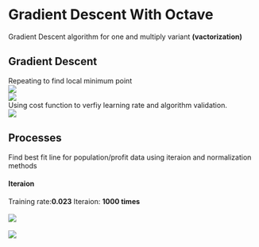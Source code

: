 <h1>Gradient Descent With Octave</h1>
<p>Gradient Descent algorithm for one and multiply variant <b>(vactorization)</b></p>
<h2>Gradient Descent</h2>
Repeating to find local minimum point
</br>
<img src="http://pingax.com/wp-content/uploads/2013/11/Convergence.png"/>
</br>
<img src="https://cdn-images-1.medium.com/max/1600/1*f9a162GhpMbiTVTAua_lLQ.png"/>
</br>
Using cost function to verfiy learning rate and algorithm validation.
</br>
<img src="https://pbs.twimg.com/media/DK26ibcXUAEOwel.jpg"/>
</br>
<h2>Processes</h2>
<p>Find best fit line for population/profit data using iteraion and normalization methods</p>
<h4>Iteraion</h4>
Training rate:<b>0.023</b>
Iteraion: <b>1000 times</b>
</br>
</br>
<img src="https://cdn-images-1.medium.com/max/1600/1*vXpodxSx-nslMSpOELhovg.png"/>
</br>
</br>
<img src="https://i.imgur.com/KgqieOd.png"/>
